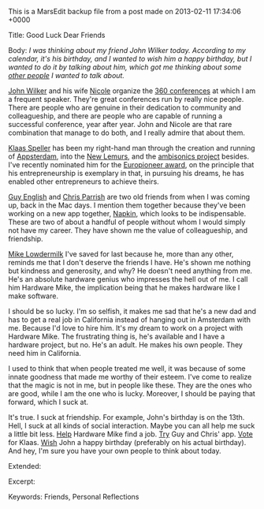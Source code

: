 This is a MarsEdit backup file from a post made on 2013-02-11 17:34:06 +0000

Title:
Good Luck Dear Friends

Body:
<em>I was thinking about my friend John Wilker today. According to my calendar, it's his birthday, and I wanted to wish him a happy birthday, but I wanted to do it by talking about him, which got me thinking about some <a href="http://mur.mu.rs/?p=588">other people</a> I wanted to talk about.</em>

<a href="https://twitter.com/jwilker">John Wilker</a> and his wife <a href="https://twitter.com/Mrs360iDev">Nicole</a> organize the <a href="http://www.360conferences.com">360 conferences</a> at which I am a frequent speaker. They're great conferences run by really nice people. There are people who are genuine in their dedication to community and colleagueship, and there are people who are capable of running a successful conference, year after year. John and Nicole are that rare combination that manage to do both, and I really admire that about them.

<a href="http://twitter.com/spllr">Klaas Speller</a> has been my right-hand man through the creation and running of <a href="http://appsterdam.rs">Appsterdam</a>, into the <a href="http://le.mu.rs">New Lemurs</a>, and the <a href="https://www.facebook.com/TransDimensionalPortal">ambisonics project</a> besides. I've recently nominated him for the <a href="http://europioneers.com">Europioneer award</a>, on the principle that his entrepreneurship is exemplary in that, in pursuing his dreams, he has enabled other entrepreneurs to achieve theirs.

<a href="http://twitter.com/gte">Guy English</a> and <a href="http://twitter.com/twenty3">Chris Parrish</a> are two old friends from when I was coming up, back in the Mac days. I mention them together because they've been working on a new app together, <a href="https://itunes.apple.com/us/app/napkin-concise-image-annotation/id581789185">Napkin</a>, which looks to be indispensable. These are two of about a handful of people without whom I would simply not have my career. They have shown me the value of colleagueship, and friendship. 

<a href="http://www.linkedin.com/profile/view?id=45451970">Mike Lowdermilk</a> I've saved for last because he, more than any other, reminds me that I don't deserve the friends I have. He's shown me nothing but kindness and generosity, and why? He doesn't need anything from me. He's an absolute hardware genius who impresses the hell out of me. I call him Hardware Mike, the implication being that he makes hardware like I make software.  

I should be so lucky. I'm so selfish, it makes me sad that he's a new dad and has to get a real job in California instead of hanging out in Amsterdam with me. Because I'd love to hire him. It's my dream to work on a project with Hardware Mike. The frustrating thing is, he's available and I have a hardware project, but no. He's an adult. He makes his own people. They need him in California.

I used to think that when people treated me well, it was because of some innate goodness that made me worthy of their esteem. I've come to realize that the magic is not in me, but in people like these. They are the ones who are good, while I am the one who is lucky. Moreover, I should be paying that forward, which I suck at.

It's true. I suck at friendship. For example, John's birthday is on the 13th. Hell, I suck at all kinds of social interaction. Maybe you can all help me suck a little bit less. <a href="http://www.linkedin.com/profile/view?id=45451970">Help</a> Hardware Mike find a job. <a href="https://itunes.apple.com/us/app/napkin-concise-image-annotation/id581789185">Try</a> Guy and Chris' app. <a href="http://europioneers.com">Vote</a> for Klaas. <a href="https://alpha.app.net/jwilker">Wish</a> John a happy birthday (preferably on his actual birthday). And hey, I'm sure you have your own people to think about today.

Extended:


Excerpt:


Keywords:
Friends, Personal Reflections